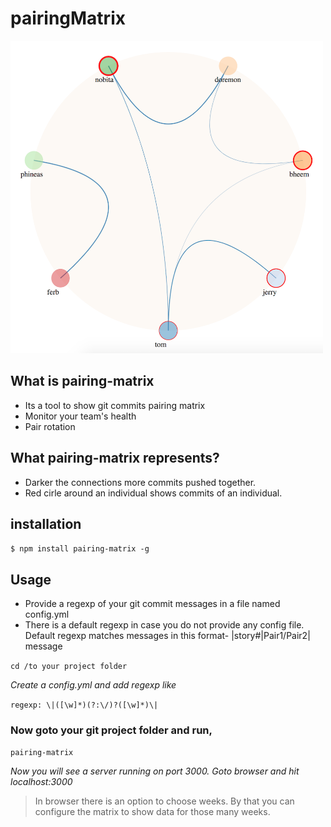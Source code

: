 # pairingMatrix

<img src="/images/pairingMatrix.jpeg" width="500" height="500" />

## What is pairing-matrix

* Its a tool to show git commits pairing matrix 
* Monitor your team's health
* Pair rotation

## What pairing-matrix represents?

* Darker the connections more commits pushed together.
* Red cirle around an individual shows commits of an individual.

## installation

`$ npm install pairing-matrix -g`

## Usage

* Provide a regexp of your git commit messages in a file named config.yml
* There is a default regexp in case you do not provide any config file.
  Default regexp matches messages in this format- |story#|Pair1/Pair2| message
 
`cd /to your project folder`

 _Create a config.yml and add regexp like_
 
`regexp: \|([\w]*)(?:\/)?([\w]*)\|`


### Now goto your git project folder and run,

`pairing-matrix`

_Now you will see a server running on port 3000. Goto browser and hit localhost:3000_

> In browser there is an option to choose weeks. By that you can configure the matrix to show data for those many weeks. 


